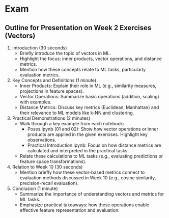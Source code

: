 # Exam

## Outline for Presentation on Week 2 Exercises (Vectors)

1. Introduction (30 seconds)
    * Briefly introduce the topic of vectors in ML.
    * Highlight the focus: inner products, vector operations, and distance metrics.
    * Mention how these concepts relate to ML tasks, particularly evaluation metrics.
2. Key Concepts and Definitions (1 minute)
    * Inner Products: Explain their role in ML (e.g., similarity measures, projections in feature spaces).
    * Vector Operations: Summarize basic operations (addition, scaling) with examples.
    * Distance Metrics: Discuss key metrics (Euclidean, Manhattan) and their relevance to ML models like k-NN and clustering.
3. Practical Demonstrations (2 minutes)
    * Walk through a key example from each notebook:
        * Poses.ipynb (01 and 02): Show how vector operations or inner products are applied in the given exercises. Highlight key observations.
        * Practical Introduction.ipynb: Focus on how distance metrics are calculated and interpreted in the practical tasks.
    * Relate these calculations to ML tasks (e.g., evaluating predictions or feature space transformations).
4. Relation to Week 10 (30 seconds)
    * Mention briefly how these vector-based metrics connect to evaluation methods discussed in Week 10 (e.g., cosine similarity, precision-recall evaluation).
5. Conclusion (1 minute)
    * Summarize the importance of understanding vectors and metrics for ML tasks.
    * Emphasize practical takeaways: how these operations enable effective feature representation and evaluation.
